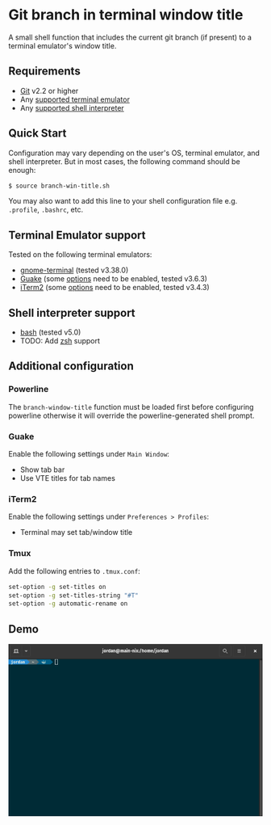 # Git branch in terminal window title

A small shell function that includes the current git branch (if present) to a 
terminal emulator's window title.

## Requirements

- [Git](https://git-scm.com) v2.2 or higher 
- Any [supported terminal emulator](#terminal-emulator-support)
- Any [supported shell interpreter](#shell-interpreter-support)

## Quick Start

Configuration may vary depending on the user's OS, terminal emulator, and shell
interpreter. But in most cases, the following command should be enough:

```bash
$ source branch-win-title.sh
```

You may also want to add this line to your shell configuration file
e.g. `.profile`, `.bashrc`, etc.

## Terminal Emulator support

Tested on the following terminal emulators:

- [gnome-terminal](https://github.com/GNOME/gnome-terminal) (tested v3.38.0)
- [Guake](https://github.com/Guake/guake) (some [options](#guake) need to be enabled, tested v3.6.3)
- [iTerm2](https://github.com/gnachman/iTerm2) (some [options](#iTerm2) need to be enabled, tested v3.4.3)


## Shell interpreter support

- [bash](https://www.gnu.org/software/bash) (tested v5.0)
- TODO: Add [zsh](https://github.com/zsh-users/zsh) support

## Additional configuration

### Powerline

The `branch-window-title` function must be loaded first before configuring
powerline otherwise it will override the powerline-generated shell prompt.

### Guake

Enable the following settings under `Main Window`:

- Show tab bar
- Use VTE titles for tab names

### iTerm2

Enable the following settings under `Preferences > Profiles`:

- Terminal may set tab/window title

### Tmux

Add the following entries to `.tmux.conf`:

```bash
set-option -g set-titles on
set-option -g set-titles-string "#T"
set-option -g automatic-rename on
```

## Demo

![](terminal-branch-win-title.gif)
